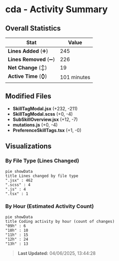 # cda - Activity Summary 

## Overall Statistics

| Stat                   | Value                                                             |
| ---------------------- | ----------------------------------------------------------------- |
| **Lines Added** (➕)   | 245                                          |
| **Lines Removed** (➖) | 226                                        |
| **Net Change** (↕)    | 19                |
| **Active Time** (⌚)   | 101 minutes |


## Modified Files
- **SkillTagModal.jsx** (+232, -211)
- **SkillTagModal.scss** (+0, -4)
- **SubSkillOverview.jsx** (+12, -7)
- **mutations.js** (+0, -4)
- **PreferenceSkillTags.tsx** (+1, -0)

## Visualizations

### By File Type (Lines Changed)

```mermaid
pie showData
title Lines changed by file type
".jsx" : 462
".scss" : 4
".js" : 4
".tsx" : 1
```

### By Hour (Estimated Activity Count)

```mermaid
pie showData
title Coding activity by hour (count of changes)
"09h" : 6
"10h" : 10
"11h" : 15
"12h" : 24
"13h" : 13
```


> **Last Updated:** 04/06/2025, 13:44:28